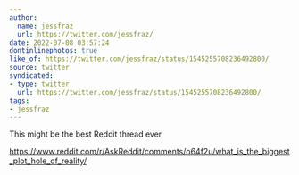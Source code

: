 ```yaml
---
author:
  name: jessfraz
  url: https://twitter.com/jessfraz/
date: 2022-07-08 03:57:24
dontinlinephotos: true
like_of: https://twitter.com/jessfraz/status/1545255708236492800/
source: twitter
syndicated:
- type: twitter
  url: https://twitter.com/jessfraz/status/1545255708236492800/
tags:
- jessfraz
---
```


This might be the best Reddit thread ever



https://www.reddit.com/r/AskReddit/comments/o64f2u/what_is_the_biggest_plot_hole_of_reality/